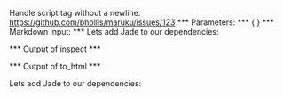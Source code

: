 Handle script tag without a newline. https://github.com/bhollis/maruku/issues/123
*** Parameters: ***
{ }
*** Markdown input: ***
Lets add Jade to our dependencies:
<script src="https://gist.github.com/7360992.js"> </script>
*** Output of inspect ***

*** Output of to_html ***
<p>Lets add Jade to our dependencies:</p>
<script src='https://gist.github.com/7360992.js'> </script>
